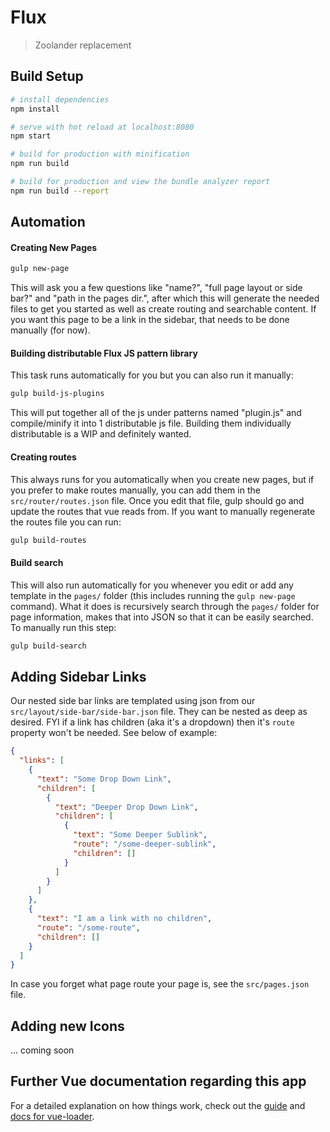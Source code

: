 # Flux

> Zoolander replacement

## Build Setup

```bash
# install dependencies
npm install

# serve with hot reload at localhost:8080
npm start
```

```bash
# build for production with minification
npm run build

# build for production and view the bundle analyzer report
npm run build --report
```

## Automation

#### Creating New Pages
```bash
gulp new-page
```
This will ask you a few questions like "name?", "full page layout or side bar?" and "path in the pages dir.", after which this 
will generate the needed files to get you started as well as create routing and searchable content. If you want this page to be a link in the sidebar, that needs to be done manually (for now).

#### Building distributable Flux JS pattern library
This task runs automatically for you but you can also run it manually:
```bash
gulp build-js-plugins
```
This will put together all of the js under patterns named "plugin.js" and compile/minify it into 1 distributable js file. Building them individually distributable is a WIP and definitely wanted. 

#### Creating routes
This always runs for you automatically when you create new pages, but if you prefer to make routes manually, you can add them in the ```src/router/routes.json``` file. Once you edit that file, gulp should go and update the routes that vue reads from. If you want to manually regenerate the routes file you can run:
```bash
gulp build-routes
```

#### Build search
This will also run automatically for you whenever you edit or add any template in the ```pages/``` folder (this includes running the ```gulp new-page``` command). What it does is recursively search through the ```pages/``` folder for page information, makes that into JSON so that it can be easily searched. To manually run this step:
```bash
gulp build-search
```

## Adding Sidebar Links
Our nested side bar links are templated using json from our ```src/layout/side-bar/side-bar.json``` file. They can be nested as deep as desired. FYI if a link has children (aka it's a dropdown) then it's ```route``` property won't be needed. See below of example:
```json
{
  "links": [
    {
      "text": "Some Drop Down Link",
      "children": [
        {
          "text": "Deeper Drop Down Link",
          "children": [
            {
              "text": "Some Deeper Sublink",
              "route": "/some-deeper-sublink",
              "children": []
            }
          ]
        }
      ]
    },
    {
      "text": "I am a link with no children",
      "route": "/some-route",
      "children": []
    }
  ]
}
```
In case you forget what page route your page is, see the ```src/pages.json``` file.

## Adding new Icons
... coming soon

## Further Vue documentation regarding this app
For a detailed explanation on how things work, check out the [guide](http://vuejs-templates.github.io/webpack/) and [docs for vue-loader](http://vuejs.github.io/vue-loader).
